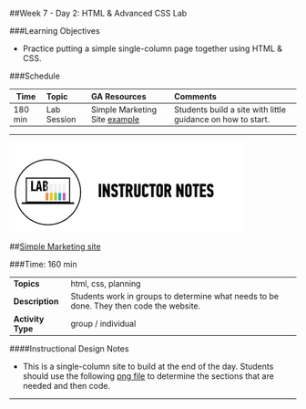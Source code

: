 ##Week 7 - Day 2: HTML & Advanced CSS Lab


###Learning Objectives

*	Practice putting a simple single-column page together using HTML & CSS.

###Schedule


| Time        | Topic| GA Resources| Comments |
| ------------- |:-------------|:-------------------|:----------------|
| 180 min | Lab Session | Simple Marketing Site [example](solution/simple_marketing_site/index.html) | Students build a site with little guidance on how to start. |


---

 
![Exercise - Instructor](../../img/icons/instr_lab.png)



##[Simple Marketing site](solution/simple_marketing_site/index.html)

###Time: 160 min

| | |
| ------------- |:-------------|
| __Topics__ | html, css, planning | 
| __Description__| Students work in groups to determine what needs to be done. They then code the website.  |   
|__Activity Type__|group / individual | 
 
 
####Instructional Design Notes

*	This is a single-column site to build at the end of the day. Students should use the following [png file](starter_code/startup_matchmaker/StartupMatchmaker.png) to determine the sections that are needed and then code. 

---

